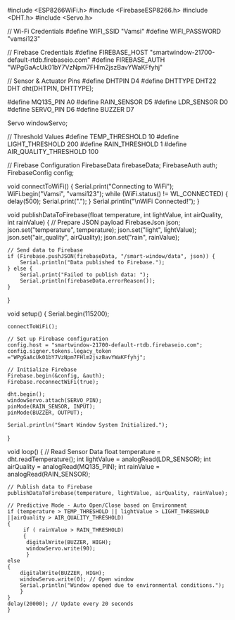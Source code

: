 #include <ESP8266WiFi.h>
#include <FirebaseESP8266.h>
#include <DHT.h>
#include <Servo.h>

// Wi-Fi Credentials
#define WIFI_SSID "Vamsi"
#define WIFI_PASSWORD "vamsi123"

// Firebase Credentials
#define FIREBASE_HOST "smartwindow-21700-default-rtdb.firebaseio.com"
#define FIREBASE_AUTH "WPgGaAcUk01bY7VzNpm7FHlm2jszBavYWaKFfyhj"

// Sensor & Actuator Pins
#define DHTPIN D4
#define DHTTYPE DHT22
DHT dht(DHTPIN, DHTTYPE);

#define MQ135_PIN A0
#define RAIN_SENSOR D5
#define LDR_SENSOR D0
#define SERVO_PIN D6
#define BUZZER D7

Servo windowServo;

// Threshold Values
#define TEMP_THRESHOLD 10
#define LIGHT_THRESHOLD 200
#define RAIN_THRESHOLD 1
#define AIR_QUALITY_THRESHOLD 100

// Firebase Configuration
FirebaseData firebaseData;
FirebaseAuth auth;
FirebaseConfig config;

void connectToWiFi() {
    Serial.print("Connecting to WiFi");
    WiFi.begin("Vamsi", "vamsi123");
    while (WiFi.status() != WL_CONNECTED) {
        delay(500);
        Serial.print(".");
    }
    Serial.println("\nWiFi Connected!");
}

void publishDataToFirebase(float temperature, int lightValue, int airQuality, int rainValue) {
    // Prepare JSON payload
    FirebaseJson json;
    json.set("temperature", temperature);
    json.set("light", lightValue);
    json.set("air_quality", airQuality);
    json.set("rain", rainValue);

    // Send data to Firebase
    if (Firebase.pushJSON(firebaseData, "/smart-window/data", json)) {
        Serial.println("Data published to Firebase.");
    } else {
        Serial.print("Failed to publish data: ");
        Serial.println(firebaseData.errorReason());
    }
}

void setup() {
    Serial.begin(115200);

    connectToWiFi();

    // Set up Firebase configuration
    config.host = "smartwindow-21700-default-rtdb.firebaseio.com";
    config.signer.tokens.legacy_token ="WPgGaAcUk01bY7VzNpm7FHlm2jszBavYWaKFfyhj";

    // Initialize Firebase
    Firebase.begin(&config, &auth);
    Firebase.reconnectWiFi(true);

    dht.begin();
    windowServo.attach(SERVO_PIN);
    pinMode(RAIN_SENSOR, INPUT);
    pinMode(BUZZER, OUTPUT);

    Serial.println("Smart Window System Initialized.");
}

void loop() {
    // Read Sensor Data
    float temperature = dht.readTemperature();
    int lightValue = analogRead(LDR_SENSOR);
    int airQuality = analogRead(MQ135_PIN);
    int rainValue = analogRead(RAIN_SENSOR);

    // Publish data to Firebase
    publishDataToFirebase(temperature, lightValue, airQuality, rainValue);

    // Predictive Mode - Auto Open/Close based on Environment
    if (temperature > TEMP_THRESHOLD || lightValue > LIGHT_THRESHOLD ||airQuality > AIR_QUALITY_THRESHOLD) 
    {
         if ( rainValue > RAIN_THRESHOLD)
         {
          digitalWrite(BUZZER, HIGH);
          windowServo.write(90);
          }
    else
    {
        digitalWrite(BUZZER, HIGH);
        windowServo.write(0); // Open window
        Serial.println("Window opened due to environmental conditions.");
        }
    }
    delay(20000); // Update every 20 seconds
    }
